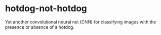 # hotdog-not-hotdog
Yet another convolutional neural net (CNN) for classifying images with the presence or absence of a hotdog.
